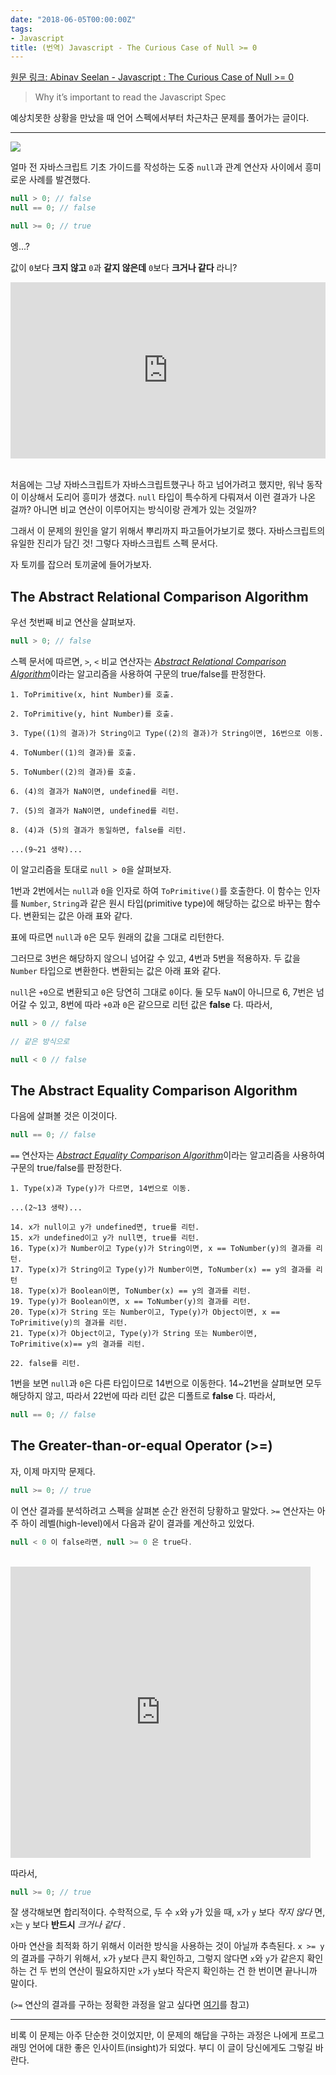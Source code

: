 ```yaml
---
date: "2018-06-05T00:00:00Z"
tags:
- Javascript
title: (번역) Javascript - The Curious Case of Null >= 0
---
```


[원문 링크: Abinav Seelan - Javascript : The Curious Case of Null >= 0](https://blog.campvanilla.com/javascript-the-curious-case-of-null-0-7b131644e274)

> Why it’s important to read the Javascript Spec

예상치못한 상황을 만났을 때 언어 스펙에서부터 차근차근 문제를 풀어가는 글이다.

---

![](https://cdn-images-1.medium.com/max/1600/1*F-EDLK-OugJ_4KOgtJqnPA.png)

얼마 전 자바스크립트 기초 가이드를 작성하는 도중 `null`과 관계 연산자 사이에서 흥미로운 사례를 발견했다.

```js
null > 0; // false
null == 0; // false

null >= 0; // true
```

엥...?

값이 `0`보다 __크지 않고__ `0`과 __같지 않은데__ `0`보다 __크거나 같다__ 라니?

<div style="width:100%;height:0;padding-bottom:56%;position:relative;"><iframe src="https://giphy.com/embed/MvnOje1GfMJEI" width="100%" height="100%" style="position:absolute" frameBorder="0" class="giphy-embed" allowFullScreen></iframe></div>
<br />

처음에는 그냥 자바스크립트가 자바스크립트했구나 하고 넘어가려고 했지만, 워낙 동작이 이상해서 도리어 흥미가 생겼다. `null` 타입이 특수하게 다뤄져서 이런 결과가 나온 걸까? 아니면 비교 연산이 이루어지는 방식이랑 관계가 있는 것일까?

그래서 이 문제의 원인을 알기 위해서 뿌리까지 파고들어가보기로 했다. 자바스크립트의 유일한 진리가 담긴 것! 그렇다 자바스크립트 스펙 문서다.

자 토끼를 잡으러 토끼굴에 들어가보자.

## The Abstract Relational Comparison Algorithm

우선 첫번째 비교 연산을 살펴보자.

```js
null > 0; // false
```

스펙 문서에 따르면, `>`, `<` 비교 연산자는 [_Abstract Relational Comparison Algorithm_](http://interglacial.com/javascript_spec/a-11.html#a-11.8.5)이라는 알고리즘을 사용하여 구문의 true/false를 판정한다.

```
1. ToPrimitive(x, hint Number)를 호출.

2. ToPrimitive(y, hint Number)를 호출.

3. Type((1)의 결과)가 String이고 Type((2)의 결과)가 String이면, 16번으로 이동.

4. ToNumber((1)의 결과)를 호출.

5. ToNumber((2)의 결과)를 호출.

6. (4)의 결과가 NaN이면, undefined를 리턴.

7. (5)의 결과가 NaN이면, undefined를 리턴.

8. (4)과 (5)의 결과가 동일하면, false를 리턴.

...(9~21 생략)...
```

이 알고리즘을 토대로 `null > 0`을 살펴보자.

1번과 2번에서는 `null`과 `0`을 인자로 하여 `ToPrimitive()`를 호출한다. 이 함수는 인자를 `Number`, `String`과 같은 원시 타입(primitive type)에 해당하는 값으로 바꾸는 함수다. 변환되는 값은 아래 표와 같다.

<script src="https://gist.github.com/abinavseelan/7c18d8d217aea981e99d3f089adfb520.js"></script>

표에 따르면 `null`과 `0`은 모두 원래의 값을 그대로 리턴한다.

그러므로 3번은 해당하지 않으니 넘어갈 수 있고, 4번과 5번을 적용하자. 두 값을 `Number` 타입으로 변환한다. 변환되는 값은 아래 표와 같다.

<script src="https://gist.github.com/abinavseelan/6c1770bba712eb4bd960f4daacaff2c8.js"></script>

`null`은 `+0`으로 변환되고 `0`은 당연히 그대로 `0`이다. 둘 모두 `NaN`이 아니므로 6, 7번은 넘어갈 수 있고, 8번에 따라 `+0`과 `0`은 같으므로 리턴 값은 __false__ 다. 따라서,

```js
null > 0 // false

// 같은 방식으로

null < 0 // false
```

## The Abstract Equality Comparison Algorithm

다음에 살펴볼 것은 이것이다.

```js
null == 0; // false
```

`==` 연산자는 [_Abstract Equality Comparison Algorithm_](http://interglacial.com/javascript_spec/a-11.html#a-11.8.5)이라는 알고리즘을 사용하여 구문의 true/false를 판정한다.

```
1. Type(x)과 Type(y)가 다르면, 14번으로 이동.

...(2~13 생략)...

14. x가 null이고 y가 undefined면, true를 리턴.
15. x가 undefined이고 y가 null면, true를 리턴.
16. Type(x)가 Number이고 Type(y)가 String이면, x == ToNumber(y)의 결과를 리턴.
17. Type(x)가 String이고 Type(y)가 Number이면, ToNumber(x) == y의 결과를 리턴
18. Type(x)가 Boolean이면, ToNumber(x) == y의 결과를 리턴.
19. Type(y)가 Boolean이면, x == ToNumber(y)의 결과를 리턴.
20. Type(x)가 String 또는 Number이고, Type(y)가 Object이면, x == ToPrimitive(y)의 결과를 리턴.
21. Type(x)가 Object이고, Type(y)가 String 또는 Number이면, ToPrimitive(x)== y의 결과를 리턴.

22. false를 리턴.
```

1번을 보면 `null`과 `0`은 다른 타입이므로 14번으로 이동한다. 14~21번을 살펴보면 모두 해당하지 않고, 따라서 22번에 따라 리턴 값은 디폴트로 __false__ 다. 따라서,

```js
null == 0; // false
```

## The Greater-than-or-equal Operator (>=)

자, 이제 마지막 문제다.

```js
null >= 0; // true
```

이 연산 결과를 분석하려고 스펙을 살펴본 순간 완전히 당황하고 말았다. `>=` 연산자는 아주 하이 레벨(high-level)에서 다음과 같이 결과를 계산하고 있었다.

```js
null < 0 이 false라면, null >= 0 은 true다.
```

<br />
<iframe src="https://giphy.com/embed/oOTTyHRHj0HYY" width="480" height="466" frameBorder="0" class="giphy-embed" allowFullScreen></iframe>
<br />

따라서,

```js
null >= 0; // true
```

잘 생각해보면 합리적이다. 수학적으로, 두 수 `x`와 `y`가 있을 때, `x`가 `y` 보다 _작지 않다_ 면, `x`는 `y` 보다 __반드시__ _크거나 같다_ .

아마 연산을 최적화 하기 위해서 이러한 방식을 사용하는 것이 아닐까 추측된다. `x >= y`의 결과를 구하기 위해서, `x`가 `y`보다 큰지 확인하고, 그렇지 않다면 `x`와 `y`가 같은지 확인하는 건 두 번의 연산이 필요하지만 `x`가 `y`보다 작은지 확인하는 건 한 번이면 끝나니까 말이다.

(`>=` 연산의 결과를 구하는 정확한 과정을 알고 싶다면 [여기](http://interglacial.com/javascript_spec/a-11.html#a-11.8.4)를 참고)

---

비록 이 문제는 아주 단순한 것이었지만, 이 문제의 해답을 구하는 과정은 나에게 프로그래밍 언어에 대한 좋은 인사이트(insight)가 되었다. 부디 이 글이 당신에게도 그렇길 바란다.
